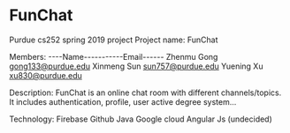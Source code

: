 # FunChat

Purdue cs252 spring 2019 project
Project name: FunChat

Members: 
----Name-----------Email------
Zhenmu Gong   gong133@purdue.edu 
Xinmeng Sun   sun757@purdue.edu 
Yuening Xu    xu830@purdue.edu



Description: FunChat is an online chat room with different channels/topics. 
            It includes authentication, profile, user active degree system...

Technology:
	Firebase 
	Github 
	Java
	Google cloud
	Angular Js (undecided)
